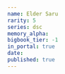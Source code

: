 ```yaml
---
name: Elder Saru
rarity: 5
series: dsc
memory_alpha:
bigbook_tier: -1
in_portal: true
date:
published: true
---
```



